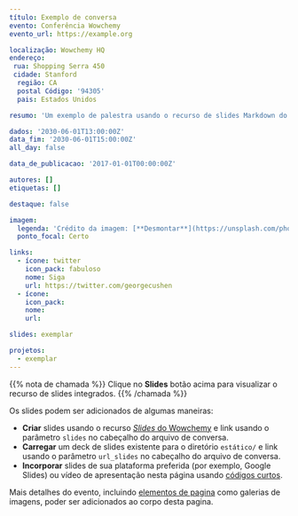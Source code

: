 ```yaml
---
título: Exemplo de conversa
evento: Conferência Wowchemy
evento_url: https://example.org

localização: Wowchemy HQ
endereço:
 rua: Shopping Serra 450
 cidade: Stanford
  região: CA
  postal Código: '94305'
  pais: Estados Unidos

resumo: 'Um exemplo de palestra usando o recurso de slides Markdown do Wowchemy. Lorem ipsum dolor sit amet, consectetur adipiscing elit. Duis posuere tellusac convallis placerat. Proin tincidunt magna sed ex sollicitudin condimentum. Sed ac faucibus dolor, scelerisque sollicitudin nisi. Cras purus urna, suscipit quis sapien eu, pulvinar tempor diam.'

dados: '2030-06-01T13:00:00Z'
data_fim: '2030-06-01T15:00:00Z'
all_day: false

data_de_publicacao: '2017-01-01T00:00:00Z'

autores: []
etiquetas: []

destaque: false

imagem:
  legenda: 'Crédito da imagem: [**Desmontar**](https://unsplash.com/photos/bzdhc5b3Bxs)'
  ponto_focal: Certo

links:
  - ícone: twitter
    icon_pack: fabuloso
    nome: Siga
    url: https://twitter.com/georgecushen
  - ícone: 
    icon_pack: 
    nome: 
    url: 

slides: exemplar

projetos:
  - exemplar
---
```


{{% nota de chamada %}}
Clique no **Slides** botão acima para visualizar o recurso de slides integrados.
{{% /chamada %}}

Os slides podem ser adicionados de algumas maneiras:

- **Criar** slides usando o recurso [_Slides_ do Wowchemy](https://wowchemy.com/docs/managing-content/#create-slides) e link usando o parâmetro `slides` no cabeçalho do arquivo de conversa.
- **Carregar** um deck de slides existente para o diretório `estático/` e link usando o parâmetro `url_slides` no cabeçalho do arquivo de conversa.
- **Incorporar** slides de sua plataforma preferida (por exemplo, Google Slides) ou vídeo de apresentação nesta página usando [códigos curtos](https://wowchemy.com/docs/writing-markdown-latex/).

Mais detalhes do evento, incluindo [elementos de pagina](https://wowchemy.com/docs/writing-markdown-latex/) como galerias de imagens, poder ser adicionados ao corpo desta pagina.
